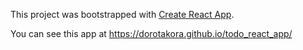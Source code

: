 This project was bootstrapped with [Create React App](https://github.com/facebook/create-react-app).

You can see this app at https://dorotakora.github.io/todo_react_app/
